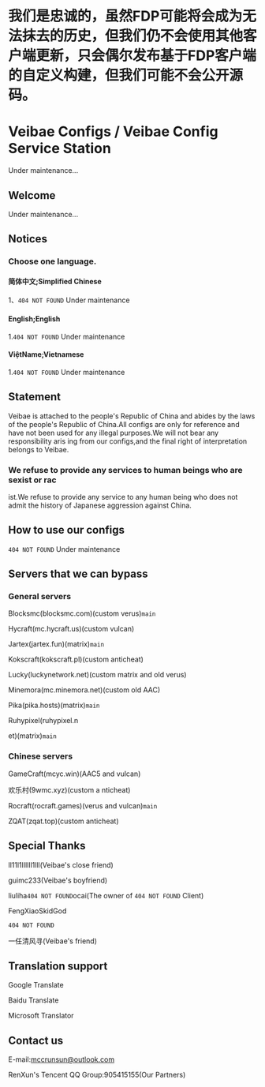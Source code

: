 # 我们是忠诚的，虽然FDP可能将会成为无法抹去的历史，但我们仍不会使用其他客户端更新，只会偶尔发布基于FDP客户端的自定义构建，但我们可能不会公开源码。

# Veibae Configs / Veibae Config Service Station
Under maintenance...

## Welcome
Under maintenance...

## Notices
### Choose one language.
#### 简体中文;Simplified Chinese
1、`404 NOT FOUND`
Under maintenance

#### English;English
1.`404 NOT FOUND`
Under maintenance

#### ViệtName;Vietnamese
1.`404 NOT FOUND`
Under maintenance

## Statement
Veibae is attached to the people's Republic of China and abides by the laws of the people's Republic of China.All configs are only for reference and have not been used for any illegal purposes.We will not bear any responsibility aris
ing from our configs,and the final right of interpretation belongs to Veibae.

### We refuse to provide any services to human beings who are sexist or rac


ist.We refuse to provide any service to any human being who does not admit the history of Japanese aggression against China.

## How to use our configs
`404 NOT FOUND`
Under maintenance

## Servers that we can bypass
### General servers
Blocksmc(blocksmc.com)(custom verus)`main`

Hycraft(mc.hycraft.us)(custom vulcan)

Jartex(jartex.fun)(matrix)`main`

Kokscraft(kokscraft.pl)(custom anticheat)


Lucky(luckynetwork.net)(custom matrix and old verus)



Minemora(mc.minemora.net)(custom old AAC)

Pika(pika.hosts)(matrix)`main`



Ruhypixel(ruhypixel.n


et)(matrix)`main`

### Chinese servers
GameCraft(mcyc.win)(AAC5 and vulcan)

欢乐村(9wmc.xyz)(custom a
nticheat)

Rocraft(rocraft.games)(verus and vulcan)`main`

ZQAT(zqat.top)(custom anticheat)

## Special Thanks
ll11l1lIllIl1lll(Veibae's close friend)

guimc233(Veibae's boyfriend)

liuliha`404 NOT FOUND`ocai(The owner of `404 NOT FOUND` Client)

FengXiaoSkidGod


`404 NOT FOUND`

一任清风寻(Veibae's friend)

## Translation support
Google Translate

Baidu Translate

Microsoft Translator

## Contact us
E-mail:mccrunsun@outlook.com

RenXun's Tencent QQ Group:905415155(Our Partners)
